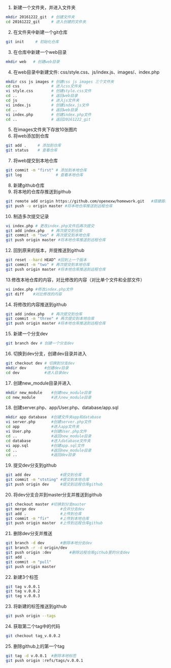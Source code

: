 1. 新建一个文件夹，并进入文件夹 
```bash
mkdir 20161222_git  # 创建文件夹
cd 20161222_git     # 进入创建的文件夹
```
2. 在文件夹中新建一个git仓库
```bash
git init     # 初始化仓库
```
3. 在仓库中新建一个web目录
```bash
mkdir web   # 创建web目录
```
4. 在web目录中新建文件: css/style.css、js/index.js、images/、index.php
```bash
mkdir css js images # 创建css js images 三个文件夹
cd css              # 进入css文件夹
vi style.css        # 创建style.css文件
cd ..               # 返回web目录
cd js               # 进入js文件夹
vi index.js         # 创建index.js文件
cd ..               # 返回web目录
vi index.php        # 创建index.php文件
cd ..               # 返回20161222_git
```
5. 在images文件夹下存放10张图片
6. 将web添加到仓库
```bash
git add .     # 添加到仓库
git status    # 查看仓库
```
7. 将web提交到本地仓库
```bash
git commit -m "first" # 添加到本地仓库
git log               # 查看本地仓库
```
8. 新建github仓库
9. 将本地的仓库存推送到github
```bash
git remote add origin https://github.com/openexw/homework.git   #搭建路径
git push -u origin master #将本地仓库推送到远程仓库
```
10. 制造多次提交记录
```bash
vi index.php # 更改index.php文件后再次提交
git add index.php   # 再次提交到仓库
git commit -m "two" # 再次提交到本地仓库
git push origin master #将本地仓库推送到远程仓库
```
12. 回到原来的版本，并提推送到github
```bash
git reset --hard HEAD^ #回到上一个版本
git commit -m "two" # 再次提交到本地仓库
git push origin master #将本地仓库推送到远程仓库

```
13.修改本地仓库的内容，对比修改的内容（对比单个文件和全部文件）
```bash
vi index.php #修改index.php文件
git diff    #对比修改的内容
```
14. 将修改的内容推送到github
```bash
git add index.php   # 再次提交到仓库
git commit -m "three" # 再次提交到本地仓库
git push origin master #将本地仓库推送到远程仓库
```
15. 新建一个分支dev
```bash
git branch dev # 创建一个分支dev
```
16. 切换到dev分支，创建dev目录并进入
```bash
git checkout dev # 切换到分支dev
mkdir dev        #创建dev目录
cd dev           #进人目录dev
```
17. 创建new_module目录并进入
```bash
mkdir new_module    #创建new_module目录
cd new_module       #进入new_module目录
```
18. 创建server.php、app/User.php、database/app.sql
```bash
mkdir app database  #创建文件夹app和database
vi server.php       #创建server.php文件
cd app              #进入app文件夹
vi User.php         #创建User.php文件
cd ..               #返回new_module目录
cd database         #进入database文件夹
vi app.sql          #创建app.sql文件
cd ..               #返回new_module目录
cd ..               #返回dev目录

```
19. 提交dev分支到github
```bash
git add dev             #提交到仓库
git commit -m "ststing" #提交到本地仓库
git push origin dev     #提交到远程仓库github
```
20. 将dev分支合并到master分支并推送到github
```bash
git checkout master #切换到分支master
git merge dev           #合并分支dev
git add .               #上传到仓库
git commit -m "fir"     #上传到本地仓库
git push origin master  #上传到远程仓库github
```
21. 删除dev分支并推送
```bash
git branch -d dev       #删除本地分支dev
git branch -r -d origin/dev
git push origin :dev        #删除远程仓库github里的分支dev
git add .
git commit -m "pull"    
git push origin master
```
22. 新建3个标签
```bash
git tag v.0.0.1
git tag v.0.0.2
git tag v.0.0.3

```
23. 将新建的标签推送到github
````bash
git push origin --tags
````
24. 获取第二个tag中的代码
```bash
git checkout tag_v.0.0.2
```
25. 删除github上的第一个tag
```bash
git tag -d v.0.0.1  #删除本地标签
git push origin :refs/tags/v.0.0.1
```